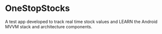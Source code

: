 # OneStopStocks
A test app developed to track real time stock values and LEARN the Android MVVM stack and architecture components.
